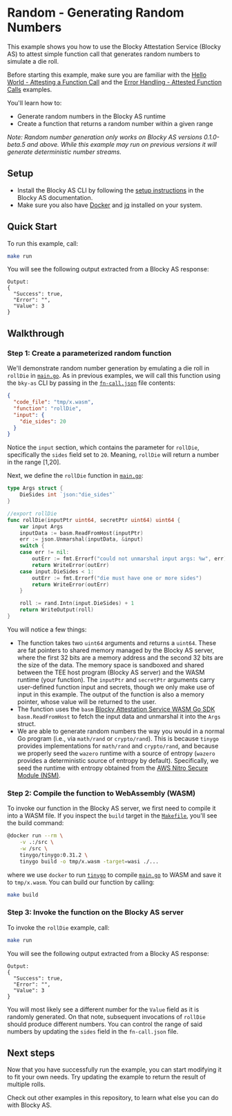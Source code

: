 # Random - Generating Random Numbers

This example shows you how to use the Blocky Attestation Service (Blocky AS) to
attest simple function call that generates random numbers to simulate a die
roll.

Before starting this example, make sure you are familiar with the
[Hello World - Attesting a Function Call](../hello_world_attest_fn_call/README.md)
and the
[Error Handling - Attested Function Calls](../error_handling_attest_fn_call/README.md)
examples.

You'll learn how to:

- Generate random numbers in the Blocky AS runtime
- Create a function that returns a random number within a given range

*Note: Random number generation only works on Blocky AS versions 0.1.0-beta.5
and above. While this example may run on previous versions it will generate
deterministic number streams.*

## Setup

- Install the Blocky AS CLI by following the
  [setup instructions](https://blocky-docs.redocly.app/attestation-service/setup)
  in the Blocky AS documentation.
- Make sure you also have
  [Docker](https://www.docker.com/) and [jq](https://jqlang.org/) installed on
  your system.

## Quick Start

To run this example, call:

```bash
make run
```

You will see the following output extracted from a Blocky AS response:

```
Output:
{
  "Success": true,
  "Error": "",
  "Value": 3
}
```

## Walkthrough

### Step 1: Create a parameterized random function

We'll demonstrate random number generation by emulating a die roll in `rollDie` in
[`main.go`](./main.go). As in previous examples, we will call this function
using the `bky-as` CLI by passing in the
[`fn-call.json`](./fn-call.json) file contents:

```json
{
  "code_file": "tmp/x.wasm",
  "function": "rollDie",
  "input": {
    "die_sides": 20
  }
}
```

Notice the `input` section, which contains the parameter for `rollDie`,
specifically the `sides` field set to `20`. Meaning, `rollDie` will return
a number in the range [1,20].

Next, we define the `rollDie` function in [`main.go`](./main.go):

```go
type Args struct {
    DieSides int `json:"die_sides"`
}

//export rollDie
func rollDie(inputPtr uint64, secretPtr uint64) uint64 {
    var input Args
    inputData := basm.ReadFromHost(inputPtr)
    err := json.Unmarshal(inputData, &input)
    switch {
    case err != nil:
		outErr := fmt.Errorf("could not unmarshal input args: %w", err)
        return WriteError(outErr)
    case input.DieSides < 1:
        outErr := fmt.Errorf("die must have one or more sides")
        return WriteError(outErr)
    }

    roll := rand.Intn(input.DieSides) + 1
    return WriteOutput(roll)
}
```

You will notice a few things:

- The function takes two `uint64` arguments and returns a `uint64`. These are
  fat pointers to shared memory managed by the Blocky AS server, where the first
  32 bits are a memory address and the second 32 bits are the size of the data.
  The memory space is sandboxed and shared between the TEE host program (Blocky
  AS server) and the WASM runtime (your function). The `inputPtr` and
  `secretPtr` arguments carry user-defined function input and secrets,
  though we only make use of input in this example. The output of the function
  is also a memory pointer, whose value will be returned to the user.
- The function uses the `basm`
  [Blocky Attestation Service WASM Go SDK](https://github.com/blocky/basm-go-sdk)
  `basm.ReadFromHost` to fetch the input data and unmarshal it into the
  `Args` struct.
- We are able to generate random numbers the way you would in a normal Go
  program (i.e., via `math/rand` or `crypto/rand`). This is because `tinygo`
  provides implementations for `math/rand` and `crypto/rand`, and because we
  properly seed the `wazero` runtime with a source of entropy (`wazero`
  provides a deterministic source of entropy by default). Specifically, we
  seed the runtime with entropy obtained from the
  [AWS Nitro Secure Module (NSM)](https://github.com/aws/aws-nitro-enclaves-nsm-api).

### Step 2: Compile the function to WebAssembly (WASM)

To invoke our function in the Blocky AS server, we first need to compile
it into a WASM file. If you inspect the `build` target in the
[`Makefile`](./Makefile), you'll see the build command:

```bash
@docker run --rm \
    -v .:/src \
    -w /src \
    tinygo/tinygo:0.31.2 \
    tinygo build -o tmp/x.wasm -target=wasi ./...
```

where we use `docker` to run [`tinygo`](https://tinygo.org/) to compile
[`main.go`](./main.go) to WASM and save it to `tmp/x.wasm`. You can build our
function by calling:

```bash
make build
```

### Step 3: Invoke the function on the Blocky AS server

To invoke the `rollDie` example, call:

```bash
make run
```

You will see the following output extracted from a Blocky AS response:

```
Output:
{
  "Success": true,
  "Error": "",
  "Value": 3
}
```

You will most likely see a different number for the `Value` field as it is
randomly generated. On that note, subsequent invocations of `rollDie` should
produce different numbers. You can control the range of said numbers by
updating the `sides` field in the `fn-call.json` file.

## Next steps

Now that you have successfully run the example, you can start modifying it to
fit your own needs. Try updating the example to return the result of multiple
rolls.

Check out other examples in this repository, to learn what
else you can do with Blocky AS.
